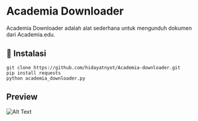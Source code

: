 # Academia Downloader

Academia Downloader adalah alat sederhana untuk mengunduh dokumen dari Academia.edu.

## 🚀 Instalasi
   ```git clone https://github.com/hidayatnyot/Academia-downloader.git```  
   ```pip install requests```  
   ```python academia_downloader.py```  

## Preview
![Alt Text](https://www.example.com/image.jpg)
